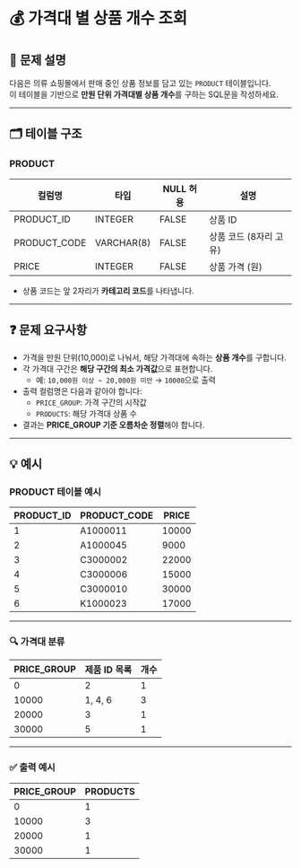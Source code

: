 # 💰 가격대 별 상품 개수 조회

## 📌 문제 설명

다음은 의류 쇼핑몰에서 판매 중인 상품 정보를 담고 있는 `PRODUCT` 테이블입니다.  
이 테이블을 기반으로 **만원 단위 가격대별 상품 개수**를 구하는 SQL문을 작성하세요.

---

## 🗂 테이블 구조

### PRODUCT

| 컬럼명       | 타입        | NULL 허용 | 설명                    |
|--------------|-------------|------------|-------------------------|
| PRODUCT_ID   | INTEGER     | FALSE      | 상품 ID                 |
| PRODUCT_CODE | VARCHAR(8)  | FALSE      | 상품 코드 (8자리 고유) |
| PRICE        | INTEGER     | FALSE      | 상품 가격 (원)          |

- 상품 코드는 앞 2자리가 **카테고리 코드**를 나타냅니다.

---

## ❓ 문제 요구사항

- 가격을 만원 단위(10,000)로 나눠서, 해당 가격대에 속하는 **상품 개수**를 구합니다.
- 각 가격대 구간은 **해당 구간의 최소 가격값**으로 표현합니다.
  - 예: `10,000원 이상 ~ 20,000원 미만` → `10000`으로 출력
- 출력 컬럼명은 다음과 같아야 합니다:
  - `PRICE_GROUP`: 가격 구간의 시작값
  - `PRODUCTS`: 해당 가격대 상품 수
- 결과는 **PRICE_GROUP 기준 오름차순 정렬**해야 합니다.

---

## 💡 예시

### PRODUCT 테이블 예시

| PRODUCT_ID | PRODUCT_CODE | PRICE  |
|------------|---------------|--------|
| 1          | A1000011      | 10000  |
| 2          | A1000045      | 9000   |
| 3          | C3000002      | 22000  |
| 4          | C3000006      | 15000  |
| 5          | C3000010      | 30000  |
| 6          | K1000023      | 17000  |

---

### 🔍 가격대 분류

| PRICE_GROUP | 제품 ID 목록 | 개수 |
|-------------|---------------|------|
| 0           | 2             | 1    |
| 10000       | 1, 4, 6       | 3    |
| 20000       | 3             | 1    |
| 30000       | 5             | 1    |

---

### ✅ 출력 예시

| PRICE_GROUP | PRODUCTS |
|-------------|----------|
| 0           | 1        |
| 10000       | 3        |
| 20000       | 1        |
| 30000       | 1        |
